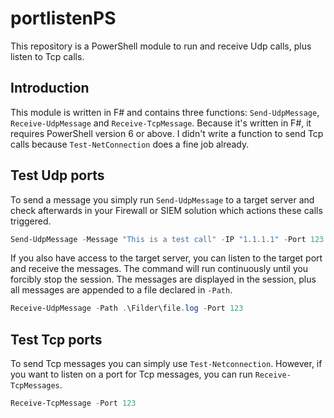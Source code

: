 # portlistenPS
This repository is a PowerShell module to run and receive Udp calls, plus listen to Tcp calls.

## Introduction
This module is written in F# and contains three functions: `Send-UdpMessage`, `Receive-UdpMessage` and `Receive-TcpMessage`.
Because it's written in F#, it requires PowerShell version 6 or above.
I didn't write a function to send Tcp calls because `Test-NetConnection` does a fine job already.

## Test Udp ports
To send a message you simply run `Send-UdpMessage` to a target server and check afterwards in your Firewall or SIEM solution which actions these calls triggered.
```PowerShell
Send-UdpMessage -Message "This is a test call" -IP "1.1.1.1" -Port 123
```

If you also have access to the target server, you can listen to the target port and receive the messages.
The command will run continuously until you forcibly stop the session.
The messages are displayed in the session, plus all messages are appended to a file declared in `-Path`.
```PowerShell
Receive-UdpMessage -Path .\Filder\file.log -Port 123
```

## Test Tcp ports
To send Tcp messages you can simply use `Test-Netconnection`.
However, if you want to listen on a port for Tcp messages, you can run `Receive-TcpMessages`.
```PowerShell
Receive-TcpMessage -Port 123
```